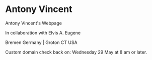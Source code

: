 # Antony Vincent

Antony Vincent's Webpage

In collaboration with Elvis A. Eugene 

Bremen Germany | Groton CT USA

Custom domain check back on: Wednesday 29 May at 8 am or later.

